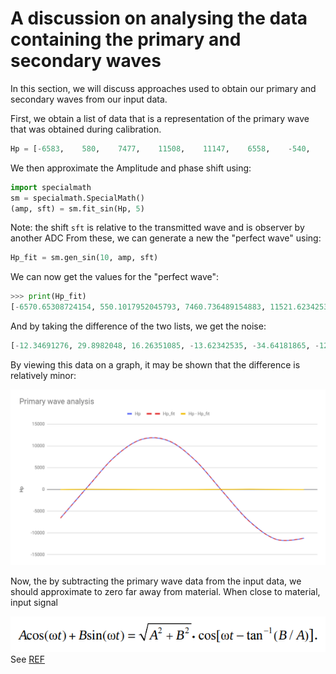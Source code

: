 # A discussion on analysing the data containing the primary and secondary waves

In this section, we will discuss approaches used to obtain our primary and secondary waves from our input data.

First, we obtain a list of data that is a representation of the primary wave that was obtained during calibration.

```python
Hp = [-6583,    580,    7477,    11508,    11147,    6558,    -540,    -7415,    -11523,    -11209]
```

We then approximate the Amplitude and phase shift using:

```python
import specialmath
sm = specialmath.SpecialMath()
(amp, sft) = sm.fit_sin(Hp, 5)
```

Note: the shift `sft` is relative to the transmitted wave and is observer by another ADC From these, we can generate a new the "perfect wave" using:

```python
Hp_fit = sm.gen_sin(10, amp, sft)
```

We can now get the values for the "perfect wave":

```python
>>> print(Hp_fit)
[-6570.65308724154, 550.1017952045793, 7460.736489154883, 11521.623425354583, 11181.64181864582, 6570.6530872415415,-550.1017952045727, -7460.736489154878, -11521.623425354584, -11181.641818645821]
```

And by taking the difference of the two lists, we get the noise:

```python
[-12.34691276, 29.8982048, 16.26351085, -13.62342535, -34.64181865, -12.65308724, 10.1017952, 45.73648915, -1.376574645, -27.35818135]
```

By viewing this data on a graph, it may be shown that the difference is relatively minor:

![Hp_chart](Hp_chart.png)

Now, the by subtracting the primary wave data from the input data, we should approximate to zero far away from material. When close to material, input signal

![formula](Sum_formula.png) See [REF](https://dspguru.com/files/Sum_of_Two_Sinusoids.pdf)
